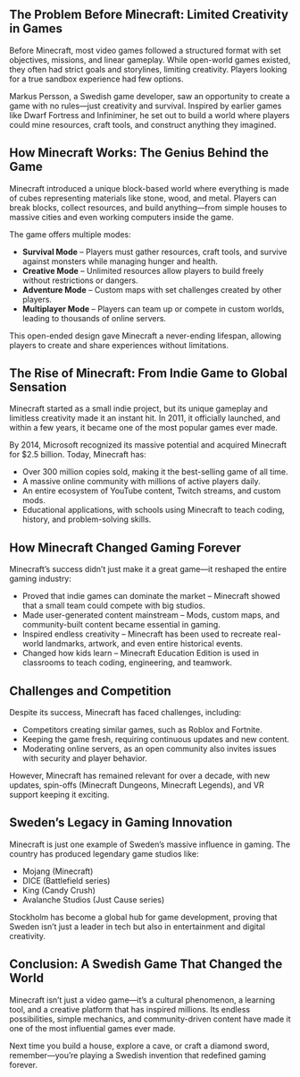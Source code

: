 ## The Problem Before Minecraft: Limited Creativity in Games

Before Minecraft, most video games followed a structured format with set objectives, missions, and linear gameplay. While open-world games existed, they often had strict goals and storylines, limiting creativity. Players looking for a true sandbox experience had few options.

Markus Persson, a Swedish game developer, saw an opportunity to create a game with no rules—just creativity and survival. Inspired by earlier games like Dwarf Fortress and Infiniminer, he set out to build a world where players could mine resources, craft tools, and construct anything they imagined.

## How Minecraft Works: The Genius Behind the Game

Minecraft introduced a unique block-based world where everything is made of cubes representing materials like stone, wood, and metal. Players can break blocks, collect resources, and build anything—from simple houses to massive cities and even working computers inside the game.

The game offers multiple modes:

- **Survival Mode** – Players must gather resources, craft tools, and survive against monsters while managing hunger and health.
- **Creative Mode** – Unlimited resources allow players to build freely without restrictions or dangers.
- **Adventure Mode** – Custom maps with set challenges created by other players.
- **Multiplayer Mode** – Players can team up or compete in custom worlds, leading to thousands of online servers.

This open-ended design gave Minecraft a never-ending lifespan, allowing players to create and share experiences without limitations.

## The Rise of Minecraft: From Indie Game to Global Sensation

Minecraft started as a small indie project, but its unique gameplay and limitless creativity made it an instant hit. In 2011, it officially launched, and within a few years, it became one of the most popular games ever made.

By 2014, Microsoft recognized its massive potential and acquired Minecraft for $2.5 billion. Today, Minecraft has:

- Over 300 million copies sold, making it the best-selling game of all time.
- A massive online community with millions of active players daily.
- An entire ecosystem of YouTube content, Twitch streams, and custom mods.
- Educational applications, with schools using Minecraft to teach coding, history, and problem-solving skills.

## How Minecraft Changed Gaming Forever

Minecraft’s success didn’t just make it a great game—it reshaped the entire gaming industry:

- Proved that indie games can dominate the market – Minecraft showed that a small team could compete with big studios.
- Made user-generated content mainstream – Mods, custom maps, and community-built content became essential in gaming.
- Inspired endless creativity – Minecraft has been used to recreate real-world landmarks, artwork, and even entire historical events.
- Changed how kids learn – Minecraft Education Edition is used in classrooms to teach coding, engineering, and teamwork.

## Challenges and Competition

Despite its success, Minecraft has faced challenges, including:

- Competitors creating similar games, such as Roblox and Fortnite.
- Keeping the game fresh, requiring continuous updates and new content.
- Moderating online servers, as an open community also invites issues with security and player behavior.

However, Minecraft has remained relevant for over a decade, with new updates, spin-offs (Minecraft Dungeons, Minecraft Legends), and VR support keeping it exciting.

## Sweden’s Legacy in Gaming Innovation

Minecraft is just one example of Sweden’s massive influence in gaming. The country has produced legendary game studios like:

- Mojang (Minecraft)
- DICE (Battlefield series)
- King (Candy Crush)
- Avalanche Studios (Just Cause series)

Stockholm has become a global hub for game development, proving that Sweden isn’t just a leader in tech but also in entertainment and digital creativity.

## Conclusion: A Swedish Game That Changed the World

Minecraft isn’t just a video game—it’s a cultural phenomenon, a learning tool, and a creative platform that has inspired millions. Its endless possibilities, simple mechanics, and community-driven content have made it one of the most influential games ever made.

Next time you build a house, explore a cave, or craft a diamond sword, remember—you’re playing a Swedish invention that redefined gaming forever.